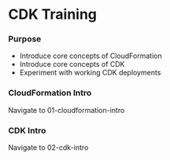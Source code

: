 # CDK Training

### Purpose
* Introduce core concepts of CloudFormation
* Introduce core concepts of CDK
* Experiment with working CDK deployments


### CloudFormation Intro

Navigate to 01-cloudformation-intro


### CDK Intro

Navigate to 02-cdk-intro